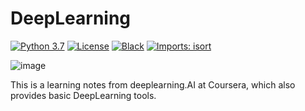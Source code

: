 # DeepLearning

[![Python 3.7](https://img.shields.io/badge/python-3.7-blue.svg)](https://www.python.org/downloads/release/python-370/)
[![License](https://img.shields.io/hexpm/l/num)](https://github.com/couyang24/DeepLearning/blob/main/LICENSE)
[![Black](https://img.shields.io/badge/code%20style-black-000000.svg)](https://github.com/ambv/black)
[![Imports: isort](https://img.shields.io/badge/%20imports-isort-%231674b1?style=flat&labelColor=ef8336)](https://pycqa.github.io/isort/)

![image](https://t3.ftcdn.net/jpg/02/88/57/34/240_F_288573401_T3cPZFeoRgfUWdPtC5hm99xFoJbWJYcd.jpg)

This is a learning notes from deeplearning.AI at Coursera, which also provides basic DeepLearning tools.
